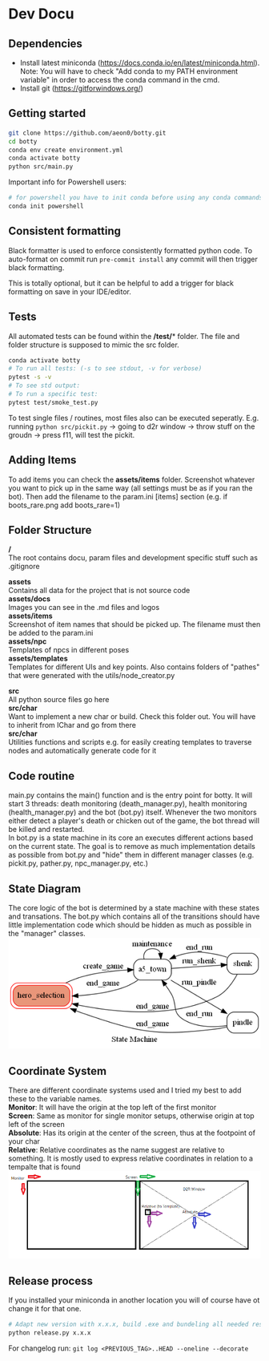 # Dev Docu

## Dependencies
- Install latest miniconda (https://docs.conda.io/en/latest/miniconda.html). Note: You will have to check "Add conda to my PATH environment variable" in order to access the conda command in the cmd.
- Install git (https://gitforwindows.org/)

## Getting started
```bash
git clone https://github.com/aeon0/botty.git
cd botty
conda env create environment.yml
conda activate botty
python src/main.py
```
Important info for Powershell users:
```bash
# for powershell you have to init conda before using any conda commands:
conda init powershell
```

## Consistent formatting
Black formatter is used to enforce consistently formatted python code. To auto-format on commit run
```pre-commit install```
any commit will then trigger black formatting.


This is totally optional, but it can be helpful to add a trigger for black formatting on save in your IDE/editor.


## Tests
All automated tests can be found within the **/test/*** folder. The file and folder structure is supposed to mimic the src folder.
```bash
conda activate botty
# To run all tests: (-s to see stdout, -v for verbose)
pytest -s -v
# To see std output:
# To run a specific test:
pytest test/smoke_test.py
```
To test single files / routines, most files also can be executed seperatly. E.g. running `python src/pickit.py` -> going to d2r window -> throw stuff on the groudn -> press f11, will test the pickit.

## Adding Items
To add items you can check the **assets/items** folder. Screenshot whatever you want to pick up in the same way (all settings must be as if you ran the bot). Then add the filename to the param.ini [items] section (e.g. if boots_rare.png add boots_rare=1)

## Folder Structure
**/**</br>
The root contains docu, param files and development specific stuff such as .gitignore</br>

**assets**</br>
Contains all data for the project that is not source code</br>
**assets/docs**</br>
Images you can see in the .md files and logos</br>
**assets/items**</br>
Screenshot of item names that should be picked up. The filename must then be added to the param.ini</br>
**assets/npc**</br>
Templates of npcs in different poses</br>
**assets/templates**</br>
Templates for different UIs and key points. Also contains folders of "pathes" that were generated with the utils/node_creator.py</br>

**src**</br>
All python source files go here</br>
**src/char**</br>
Want to implement a new char or build. Check this folder out. You will have to inherit from IChar and go from there</br>
**src/char**</br>
Utilities functions and scripts e.g. for easily creating templates to traverse nodes and automatically generate code for it</br>

## Code routine
main.py contains the main() function and is the entry point for botty. It will start 3 threads: death monitoring (death_manager.py), health monitoring (health_manager.py) and the bot (bot.py) itself. Whenever the two monitors either detect a player's death or chicken out of the game, the bot thread will be killed and restarted.</br>
In bot.py is a state machine in its core an executes different actions based on the current state. The goal is to remove as much implementation details as possible from bot.py and "hide" them in different manager classes (e.g. pickit.py, pather.py, npc_manager.py, etc.)

## State Diagram
The core logic of the bot is determined by a state machine with these states and transations. The bot.py which contains all of the transitions should have little implementation code which should be hidden as much as possible in the "manager" classes.
<img src="assets/docs/state_diagram.png" width="550"/>

## Coordinate System
There are different coordinate systems used and I tried my best to add these to the variable names.</br>
**Monitor**: It will have the origin at the top left of the first monitor</br>
**Screen**: Same as monitor for single monitor setups, otherwise origin at top left of the screen </br>
**Absolute**: Has its origin at the center of the screen, thus at the footpoint of your char </br>
**Relative**: Relative coordinates as the name suggest are relative to something. It is mostly used to express relative coordinates in relation to a tempalte that is found </br>
<img src="assets/docs/coordinate_systems.png" width="550"/>

## Release process
If you installed your miniconda in another location you will of course have ot change it for that one.
```bash
# Adapt new version with x.x.x, build .exe and bundeling all needed resource into one folder
python release.py x.x.x
```
For changelog run: `git log <PREVIOUS_TAG>..HEAD --oneline --decorate`
